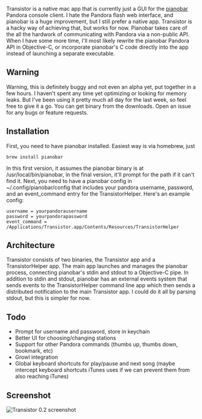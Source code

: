 Transistor is a native mac app that is currently just a GUI for the [pianobar](https://github.com/PromyLOPh/pianobar) Pandora console client. I hate the Pandora flash web interface, and pianobar is a huge improvement, but I still prefer a native app. Transistor is a hacky way of achieving that, but works for now. Pianobar takes care of the all the hardwork of communicating with Pandora via a non-public API. When I have some more time, I'll most likely rewrite the pianobar Pandora API in Objective-C, or incorporate pianobar's C code directly into the app instead of launching a separate executable.


## Warning
Warning, this is definitely buggy and not even an alpha yet, put together in a few hours. I haven't spent any time yet optimizing or looking for memory leaks. But I've been using it pretty much all day for the last week, so feel free to give it a go. You can get binary from the downloads. Open an issue for any bugs or feature requests.


## Installation
First, you need to have pianobar installed. Easiest way is via homebrew, just

    brew install pianobar
    
In this first version, it assumes the pianobar binary is at /usr/local/bin/pianobar, in the final version, it'll prompt for the path if it can't find it. Next, you need to have a pianobar config in ~/.config/pianobar/config that includes your pandora username, password, and an event_command entry for the TransistorHelper. Here's an example config:

    username = yourpandorausername
    password = yourpandorapassword
    event_command = /Applications/Transistor.app/Contents/Resources/TransistorHelper


## Architecture
Transistor consists of two binaries, the Transistor app and a TransistorHelper app. The main app launches and manages the pianobar process, connecting pianobar's stdin and stdout to a Objective-C pipe. In addition to stdin and stdout, pianobar has an external events system that sends events to the TransistorHelper command line app which then sends a distributed notification to the main Transistor app. I could do it all by parsing stdout, but this is simpler for now.


## Todo
- Prompt for username and password, store in keychain
- Better UI for choosing/changing stations
- Support for other Pandora commands (thumbs up, thumbs down, bookmark, etc)
- Growl integration
- Global keyboard shortcuts for play/pause and next song (maybe intercept keyboard shortcuts iTunes uses if we can prevent them from also reaching iTunes)


## Screenshot
<img src="http://cloud.github.com/downloads/zachwaugh/Transistor/transistor_screenshot.png" alt="Transistor 0.2 screenshot">


